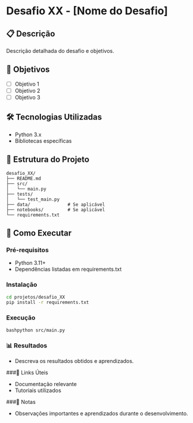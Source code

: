 # Desafio XX - [Nome do Desafio]

## 📋 Descrição
Descrição detalhada do desafio e objetivos.

## 🎯 Objetivos
- [ ] Objetivo 1
- [ ] Objetivo 2
- [ ] Objetivo 3

## 🛠️ Tecnologias Utilizadas
- Python 3.x
- Bibliotecas específicas

## 📁 Estrutura do Projeto
```
desafio_XX/
├── README.md
├── src/
│   └── main.py
├── tests/
│   └── test_main.py
├── data/              # Se aplicável
├── notebooks/         # Se aplicável
└── requirements.txt
```

## 🚀 Como Executar

### Pré-requisitos
- Python 3.11+
- Dependências listadas em requirements.txt

### Instalação
```bash
cd projetos/desafio_XX
pip install -r requirements.txt
```

### Execução
```bash
bashpython src/main.py
```

### 📊 Resultados
* Descreva os resultados obtidos e aprendizados.

###🔗 Links Úteis

* Documentação relevante
* Tutoriais utilizados

###📝 Notas
* Observações importantes e aprendizados durante o desenvolvimento.